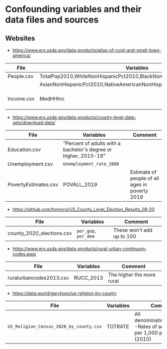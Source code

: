 # Confounding variables and their data files and sources

## Websites

- https://www.ers.usda.gov/data-products/atlas-of-rural-and-small-town-america/

| **File**        | **Variables**    |  **Comment** |
| ----------- | ----------- | ----------- |
| People.csv | TotalPop2010,WhiteNonHispanicPct2010,BlackNonHispanicPct2010, | |
| | AsianNonHispanicPct2010,NativeAmericanNonHispanicPct2010,HispanicPct2010 | |
| Income.csv | MedHHInc | Median Household income |


- https://www.ers.usda.gov/data-products/county-level-data-sets/download-data/

| **File**        | **Variables**    | **Comment** |
| ----------- | ----------- | ----------- |
| Education.csv | "Percent of adults with a bachelor's degree or higher, 2015-19" | |
| Unemployment.csv | `Unemployment_rate_2000` | |
| PovertyEstimates.csv | POVALL_2019 | Estimate of people of all ages in poverty 2019 |


- https://github.com/tonmcg/US_County_Level_Election_Results_08-20

| **File**        | **Variables**    | **Comment** |
| ----------- | ----------- | ----------- |
| county_2020_elections.csv | `per_gop`, `per_dem` | These won't add up to 100 |

- https://www.ers.usda.gov/data-products/rural-urban-continuum-codes.aspx

| **File**        | **Variables**    | **Comment** |
| ----------- | ----------- | ----------- |
| ruralurbancodes2013.csv | RUCC_2013 | The higher the more rural |

- https://data.world/garyhoov/us-religion-by-county


| **File**        | **Variables**    | **Comment** |
| ----------- | ----------- | ----------- |
| `US_Religion_Census_2020_by_county.csv` | TOTRATE | All denominations/groups--Rates of adherence per 1,000 population (2010) |



